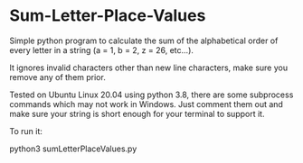 # Sum-Letter-Place-Values
Simple python program to calculate the sum of the alphabetical order of every letter in a string (a = 1, b = 2, z = 26, etc...).

It ignores invalid characters other than new line characters, make sure you remove any of them prior.

Tested on Ubuntu Linux 20.04 using python 3.8, there are some subprocess commands which may not work in Windows. Just comment them out and make sure your string is short enough for your terminal to support it.

To run it:

python3 sumLetterPlaceValues.py
